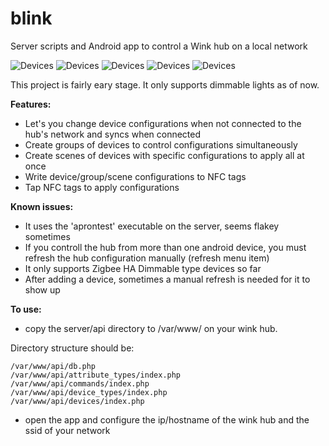 blink
=====

Server scripts and Android app to control a Wink hub on a local network

![Devices](/../screenshots/screenshots/devices.png?raw=true "Devices")
![Devices](/../screenshots/screenshots/groups.png?raw=true "Groups")
![Devices](/../screenshots/screenshots/scenes_collapsed.png?raw=true "Scenes Collapsed")
![Devices](/../screenshots/screenshots/scenes_expanded.png?raw=true "Scenes Expanded")
![Devices](/../screenshots/screenshots/add_edit.png?raw=true "Add/Edit")

This project is fairly eary stage.  It only supports dimmable lights as of now. 

**Features:**

* Let's you change device configurations when not connected to the hub's network and syncs when connected
* Create groups of devices to control configurations simultaneously
* Create scenes of devices with specific configurations to apply all at once
* Write device/group/scene configurations to NFC tags
* Tap NFC tags to apply configurations

**Known issues:**
* It uses the 'aprontest' executable on the server, seems flakey sometimes
* If you controll the hub from more than one android device, you must refresh the hub configuration manually (refresh menu item)
* It only supports Zigbee HA Dimmable type devices so far
* After adding a device, sometimes a manual refresh is needed for it to show up

**To use:**
* copy the server/api directory to /var/www/ on your wink hub.

Directory structure should be:
```
/var/www/api/db.php
/var/www/api/attribute_types/index.php
/var/www/api/commands/index.php
/var/www/api/device_types/index.php
/var/www/api/devices/index.php
```
* open the app and configure the ip/hostname of the wink hub and the ssid of your network

